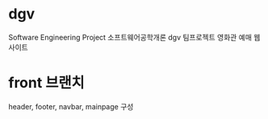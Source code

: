 # dgv
Software Engineering Project
소프트웨어공학개론 dgv 팀프로젝트
영화관 예매 웹사이트

# front 브랜치
header, footer, navbar, mainpage 구성 
